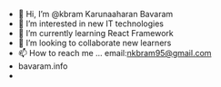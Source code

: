 - 👋 Hi, I’m @kbram Karunaaharan Bavaram
- 👀 I’m interested in new IT technologies
- 🌱 I’m currently learning React Framework
- 💞️ I’m looking to collaborate new learners
- 📫 How to reach me ... email:nkbram95@gmail.com
- bavaram.info
- 

<!---
kbram/kbram is a ✨ special ✨ repository because its `README.md` (this file) appears on your GitHub profile.
You can click the Preview link to take a look at your changes.
--->
